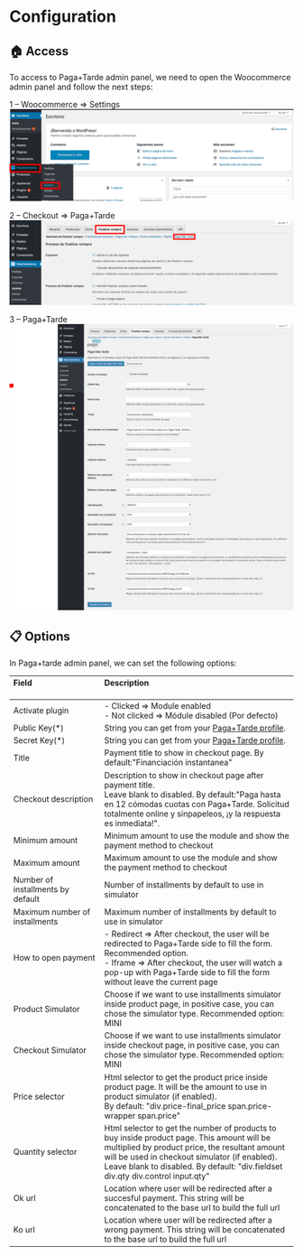 # Configuration

## :house: Access

To access to Paga+Tarde admin panel, we need to open the Woocommerce admin panel and follow the next steps:

1 – Woocommerce => Settings
![Step 1](./woocommerce_configuration_1.png?raw=true "Step 1")

2 – Checkout => Paga+Tarde
![Step 2](./woocommerce_configuration_2.png?raw=true "Step 2")

3 – Paga+Tarde
![Step 3](./woocommerce_configuration_3.png?raw=true "Step 3")

## :clipboard: Options
In Paga+tarde admin panel, we can set the following options:

| Field &nbsp;&nbsp;&nbsp;&nbsp;&nbsp;&nbsp;&nbsp;&nbsp;&nbsp;&nbsp;&nbsp;&nbsp;&nbsp;&nbsp;&nbsp;&nbsp;&nbsp;&nbsp;&nbsp;&nbsp;&nbsp;&nbsp;&nbsp;&nbsp;&nbsp;&nbsp;&nbsp;&nbsp;&nbsp;&nbsp;&nbsp;&nbsp;&nbsp;&nbsp;&nbsp;| Description<br/><br/>
| :------------- |:-------------| 
| Activate plugin   | - Clicked => Module enabled<br/> - Not clicked => Módule disabled (Por defecto)
| Public Key(*) |  String you can get from your [Paga+Tarde profile](https://bo.pagamastarde.com/shop).
| Secret Key(*) |  String you can get from your [Paga+Tarde profile](https://bo.pagamastarde.com/shop). 
| Title      |  Payment title to show in checkout page. By default:"Financiación instantanea" 
| Checkout description | Description to show in checkout page after payment title. <br/>Leave blank to disabled. By default:"Paga hasta en 12 cómodas cuotas con Paga+Tarde. Solicitud totalmente online y sinpapeleos, ¡y la respuesta es inmediata!".
| Minimum amount | Minimum amount to use the module and show the payment method to checkout       
| Maximum amount | Maximum amount to use the module and show the payment method to checkout       
| Number of installments by default | Number of installments by default to use in simulator
| Maximum number of installments   | Maximum number of installments by default to use in simulator   
| How to open payment  |  - Redirect => After checkout, the user will be redirected to Paga+Tarde side to fill the form. Recommended option. <br/> - Iframe => After checkout, the user will watch a pop-up with Paga+Tarde side to fill the form without leave the current page
| Product Simulator    |  Choose if we want to use installments simulator inside product page, in positive case, you can chose the simulator type. Recommended option: MINI
| Checkout Simulator  |   Choose if we want to use installments simulator inside checkout page, in positive case, you can chose the simulator type. Recommended option: MINI
| Price selector   |  Html selector to get the product price inside product page. It will be the amount to use in product simulator (if enabled). <br/> By default: "div.price-final_price span.price-wrapper span.price"
| Quantity selector  | Html selector to get the number of products to buy inside product page. This amount will be multiplied by product price, the resultant amount will be used in checkout simulator (if enabled). <br/> Leave blank to disabled. By default: "div.fieldset div.qty div.control input.qty"   
| Ok url | Location where user will be redirected after a succesful payment. This string will be concatenated to the base url to build the full url
| Ko url | Location where user will be redirected after a wrong payment. This string will be concatenated to the base url to build the full url 
